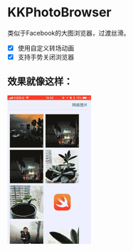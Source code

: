 # KKPhotoBrowser
类似于Facebook的大图浏览器，过渡丝滑。
- [x]  使用自定义转场动画
- [x]  支持手势关闭浏览器

## 效果就像这样：
![](https://github.com/liuxiaoxinxin/KKPhotoBrowser/blob/master/ScreenRecording.gif)
